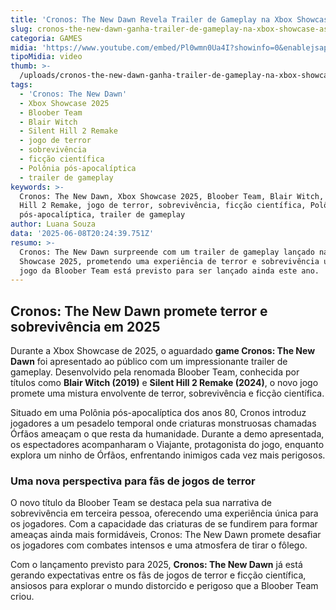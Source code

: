 ```yaml
---
title: 'Cronos: The New Dawn Revela Trailer de Gameplay na Xbox Showcase 2025'
slug: cronos-the-new-dawn-ganha-trailer-de-gameplay-na-xbox-showcase-assista
categoria: GAMES
midia: 'https://www.youtube.com/embed/Pl0wmn0Ua4I?showinfo=0&enablejsapi=1'
tipoMidia: video
thumb: >-
  /uploads/cronos-the-new-dawn-ganha-trailer-de-gameplay-na-xbox-showcase-assista-thumb.png
tags:
  - 'Cronos: The New Dawn'
  - Xbox Showcase 2025
  - Bloober Team
  - Blair Witch
  - Silent Hill 2 Remake
  - jogo de terror
  - sobrevivência
  - ficção científica
  - Polônia pós-apocalíptica
  - trailer de gameplay
keywords: >-
  Cronos: The New Dawn, Xbox Showcase 2025, Bloober Team, Blair Witch, Silent
  Hill 2 Remake, jogo de terror, sobrevivência, ficção científica, Polônia
  pós-apocalíptica, trailer de gameplay
author: Luana Souza
data: '2025-06-08T20:24:39.751Z'
resumo: >-
  Cronos: The New Dawn surpreende com um trailer de gameplay lançado na Xbox
  Showcase 2025, prometendo uma experiência de terror e sobrevivência única. O
  jogo da Bloober Team está previsto para ser lançado ainda este ano.
---
```


## Cronos: The New Dawn promete terror e sobrevivência em 2025

Durante a Xbox Showcase de 2025, o aguardado **game Cronos: The New Dawn** foi apresentado ao público com um impressionante trailer de gameplay. Desenvolvido pela renomada Bloober Team, conhecida por títulos como **Blair Witch (2019)** e **Silent Hill 2 Remake (2024)**, o novo jogo promete uma mistura envolvente de terror, sobrevivência e ficção científica.

Situado em uma Polônia pós-apocalíptica dos anos 80, Cronos introduz jogadores a um pesadelo temporal onde criaturas monstruosas chamadas Órfãos ameaçam o que resta da humanidade. Durante a demo apresentada, os espectadores acompanharam o Viajante, protagonista do jogo, enquanto explora um ninho de Órfãos, enfrentando inimigos cada vez mais perigosos.

### Uma nova perspectiva para fãs de jogos de terror

O novo título da Bloober Team se destaca pela sua narrativa de sobrevivência em terceira pessoa, oferecendo uma experiência única para os jogadores. Com a capacidade das criaturas de se fundirem para formar ameaças ainda mais formidáveis, Cronos: The New Dawn promete desafiar os jogadores com combates intensos e uma atmosfera de tirar o fôlego.

Com o lançamento previsto para 2025, **Cronos: The New Dawn** já está gerando expectativas entre os fãs de jogos de terror e ficção científica, ansiosos para explorar o mundo distorcido e perigoso que a Bloober Team criou.
